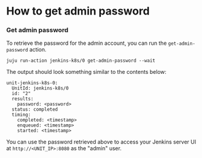 # How to get admin password

### Get admin password

To retrieve the password for the admin account, you can run the `get-admin-password` action.

```
juju run-action jenkins-k8s/0 get-admin-password --wait
```

The output should look something similar to the contents below:

```
unit-jenkins-k8s-0:
  UnitId: jenkins-k8s/0
  id: "2"
  results:
    password: <password>
  status: completed
  timing:
    completed: <timestamp>
    enqueued: <timestamp>
    started: <timestamp>
```

You can use the password retrieved above to access your Jenkins server UI at
`http://<UNIT_IP>:8080` as the "admin" user.